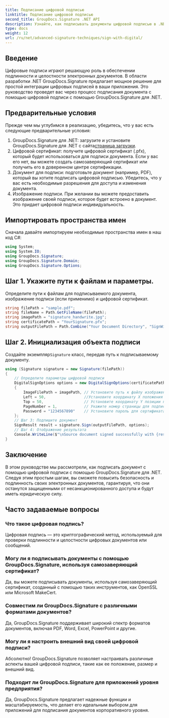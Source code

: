 ```yaml
---
title: Подписание цифровой подписью
linktitle: Подписание цифровой подписью
second_title: GroupDocs.Signature .NET API
description: Узнайте, как подписывать документы цифровой подписью в .NET с помощью GroupDocs.Signature. Повысьте безопасность и подлинность с помощью этого подробного руководства.
type: docs
weight: 12
url: /ru/net/advanced-signature-techniques/sign-with-digital/
---
```

## Введение
Цифровые подписи играют решающую роль в обеспечении подлинности и целостности электронных документов. В области разработки .NET GroupDocs.Signature предлагает мощное решение для простой интеграции цифровых подписей в ваши приложения. Это руководство проведет вас через процесс подписания документа с помощью цифровой подписи с помощью GroupDocs.Signature для .NET.
## Предварительные условия
Прежде чем мы углубимся в реализацию, убедитесь, что у вас есть следующие предварительные условия:
1.  GroupDocs.Signature для .NET: загрузите и установите GroupDocs.Signature для .NET с сайта[страница загрузки](https://releases.groupdocs.com/signature/net/).
2. Цифровой сертификат: получите цифровой сертификат (.pfx), который будет использоваться для подписи документа. Если у вас его нет, вы можете создать самозаверяющий сертификат или получить его в доверенном центре сертификации.
3. Документ для подписи: подготовьте документ (например, PDF), который вы хотите подписать цифровой подписью. Убедитесь, что у вас есть необходимые разрешения для доступа и изменения документа.
4. Изображение подписи. При желании вы можете предоставить изображение своей подписи, которое будет встроено в документ. Это придает цифровой подписи индивидуальность.

## Импортировать пространства имен
Сначала давайте импортируем необходимые пространства имен в наш код C#:
```csharp
using System;
using System.IO;
using GroupDocs.Signature;
using GroupDocs.Signature.Domain;
using GroupDocs.Signature.Options;
```
## Шаг 1. Укажите пути к файлам и параметры.
Определите пути к файлам для подписываемого документа, изображение подписи (если применимо) и цифровой сертификат.
```csharp
string filePath = "sample.pdf";
string fileName = Path.GetFileName(filePath);
string imagePath = "signature_handwrite.jpg";
string certificatePath = "YourSignature.pfx";
string outputFilePath = Path.Combine("Your Document Directory", "SignWithDigital", fileName);
```
## Шаг 2. Инициализация объекта подписи
 Создайте экземпляр`Signature` класс, передав путь к подписываемому документу.
```csharp
using (Signature signature = new Signature(filePath))
{
    // Определите параметры цифровой подписи
    DigitalSignOptions options = new DigitalSignOptions(certificatePath)
    {
        ImageFilePath = imagePath, // Установите путь к файлу изображения (необязательно)
        Left = 50,                 //Установите координату X положения подписи.
        Top = 50,                  // Установите координату Y позиции подписи.
        PageNumber = 1,            // Укажите номер страницы для подписи
        Password = "1234567890"    // Установите пароль для сертификата (если требуется)
    };
    // Шаг 3: Подпишите документ
    SignResult result = signature.Sign(outputFilePath, options);
    // Шаг 4: Отображение результата
    Console.WriteLine($"\nSource document signed successfully with {result.Succeeded.Count} signature(s).\nFile saved at {outputFilePath}.");
}
```

## Заключение
В этом руководстве мы рассмотрели, как подписать документ с помощью цифровой подписи с помощью GroupDocs.Signature для .NET. Следуя этим простым шагам, вы сможете повысить безопасность и подлинность своих электронных документов, гарантируя, что они останутся защищенными от несанкционированного доступа и будут иметь юридическую силу.
## Часто задаваемые вопросы
### Что такое цифровая подпись?
Цифровая подпись — это криптографический метод, используемый для проверки подлинности и целостности цифровых документов или сообщений.
### Могу ли я подписывать документы с помощью GroupDocs.Signature, используя самозаверяющий сертификат?
Да, вы можете подписывать документы, используя самозаверяющий сертификат, созданный с помощью таких инструментов, как OpenSSL или Microsoft MakeCert.
### Совместим ли GroupDocs.Signature с различными форматами документов?
Да, GroupDocs.Signature поддерживает широкий спектр форматов документов, включая PDF, Word, Excel, PowerPoint и другие.
### Могу ли я настроить внешний вид своей цифровой подписи?
Абсолютно! GroupDocs.Signature позволяет настраивать различные аспекты вашей цифровой подписи, такие как ее положение, размер и внешний вид.
### Подходит ли GroupDocs.Signature для приложений уровня предприятия?
Да, GroupDocs.Signature предлагает надежные функции и масштабируемость, что делает его идеальным выбором для приложений для подписания документов корпоративного уровня.